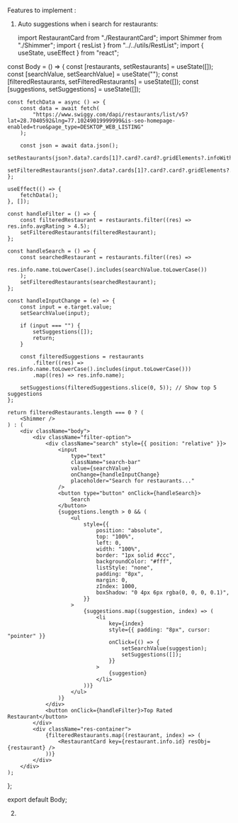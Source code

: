 Features to implement :
1)  Auto suggestions when i search for restaurants:

    import RestaurantCard from "./RestaurantCard";
import Shimmer from "./Shimmer";
import { resList } from "../../utils/RestList";
import { useState, useEffect } from "react";

const Body = () => {
    const [restaurants, setRestaurants] = useState([]);
    const [searchValue, setSearchValue] = useState("");
    const [filteredRestaurants, setFilteredRestaurants] = useState([]);
    const [suggestions, setSuggestions] = useState([]);

    const fetchData = async () => {
        const data = await fetch(
            "https://www.swiggy.com/dapi/restaurants/list/v5?lat=28.7040592&lng=77.10249019999999&is-seo-homepage-enabled=true&page_type=DESKTOP_WEB_LISTING"
        );

        const json = await data.json();
        setRestaurants(json?.data?.cards[1]?.card?.card?.gridElements?.infoWithStyle?.restaurants);
        setFilteredRestaurants(json?.data?.cards[1]?.card?.card?.gridElements?.infoWithStyle?.restaurants);
    };

    useEffect(() => {
        fetchData();
    }, []);

    const handleFilter = () => {
        const filteredRestaurant = restaurants.filter((res) => res.info.avgRating > 4.5);
        setFilteredRestaurants(filteredRestaurant);
    };

    const handleSearch = () => {
        const searchedRestaurant = restaurants.filter((res) =>
            res.info.name.toLowerCase().includes(searchValue.toLowerCase())
        );
        setFilteredRestaurants(searchedRestaurant);
    };

    const handleInputChange = (e) => {
        const input = e.target.value;
        setSearchValue(input);

        if (input === "") {
            setSuggestions([]);
            return;
        }

        const filteredSuggestions = restaurants
            .filter((res) => res.info.name.toLowerCase().includes(input.toLowerCase()))
            .map((res) => res.info.name);

        setSuggestions(filteredSuggestions.slice(0, 5)); // Show top 5 suggestions
    };

    return filteredRestaurants.length === 0 ? (
        <Shimmer />
    ) : (
        <div className="body">
            <div className="filter-option">
                <div className="search" style={{ position: "relative" }}>
                    <input
                        type="text"
                        className="search-bar"
                        value={searchValue}
                        onChange={handleInputChange}
                        placeholder="Search for restaurants..."
                    />
                    <button type="button" onClick={handleSearch}>
                        Search
                    </button>
                    {suggestions.length > 0 && (
                        <ul
                            style={{
                                position: "absolute",
                                top: "100%",
                                left: 0,
                                width: "100%",
                                border: "1px solid #ccc",
                                backgroundColor: "#fff",
                                listStyle: "none",
                                padding: "8px",
                                margin: 0,
                                zIndex: 1000,
                                boxShadow: "0 4px 6px rgba(0, 0, 0, 0.1)",
                            }}
                        >
                            {suggestions.map((suggestion, index) => (
                                <li
                                    key={index}
                                    style={{ padding: "8px", cursor: "pointer" }}
                                    onClick={() => {
                                        setSearchValue(suggestion);
                                        setSuggestions([]);
                                    }}
                                >
                                    {suggestion}
                                </li>
                            ))}
                        </ul>
                    )}
                </div>
                <button onClick={handleFilter}>Top Rated Restaurant</button>
            </div>
            <div className="res-container">
                {filteredRestaurants.map((restaurant, index) => (
                    <RestaurantCard key={restaurant.info.id} resObj={restaurant} />
                ))}
            </div>
        </div>
    );
};

export default Body;


2)
